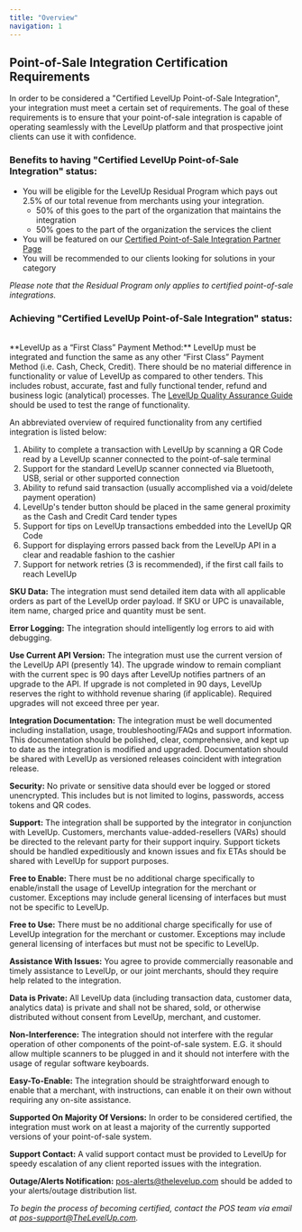 ```yaml
---
title: "Overview"
navigation: 1
---
```

## Point-of-Sale Integration Certification Requirements

In order to be considered a "Certified LevelUp Point-of-Sale Integration", your integration must meet a certain set of requirements. The goal of these requirements is to ensure that your point-of-sale integration is capable of operating seamlessly with the LevelUp platform and that prospective joint clients can use it with confidence.

### Benefits to having "Certified LevelUp Point-of-Sale Integration" status:

- You will be eligible for the LevelUp Residual Program which pays out 2.5% of our total revenue from merchants using your integration.
    - 50% of this goes to the part of the organization that maintains the integration
    - 50% goes to the part of the organization the services the client
- You will be featured on our <a href="https://www.thelevelup.com/pos-partners" target="_blank">Certified Point-of-Sale Integration Partner Page</a>
- You will be recommended to our clients looking for solutions in your category

*Please note that the Residual Program only applies to certified point-of-sale integrations.*

### Achieving "Certified LevelUp Point-of-Sale Integration" status:
<br>
**LevelUp as a “First Class” Payment Method:** LevelUp must be integrated and function the same as any other “First Class” Payment Method (i.e. Cash, Check, Credit).  There should be no material difference in functionality or value of LevelUp as compared to other tenders.  This includes robust, accurate, fast and fully functional tender, refund and business logic (analytical) processes. The <a href="https://docs.google.com/forms/d/1PYoT1yLOIONf_rY8eolvoJL-8uI400e_F7haA-s5gVg/viewform" target="_blank">LevelUp Quality Assurance Guide</a> should be used to test the range of functionality.

An abbreviated overview of required functionality from any certified integration is listed below:

<ol>
<li>Ability to complete a transaction with LevelUp by scanning a QR Code read by a LevelUp scanner connected to the point-of-sale terminal</li>
<li>Support for the standard LevelUp scanner connected via Bluetooth, USB, serial or other supported connection</li>
<li>Ability to refund said transaction (usually accomplished via a void/delete payment operation)</li>
<li>LevelUp's tender button should be placed in the same general proximity as the Cash and Credit Card tender types</li>
<li>Support for tips on LevelUp transactions embedded into the LevelUp QR Code</li>
<li>Support for displaying errors passed back from the LevelUp API in a clear and readable fashion to the cashier</li>
<li>Support for network retries (3 is recommended), if the first call fails to reach LevelUp</li>
</ol>

**SKU Data:** The integration must send detailed item data with all applicable orders as part of the LevelUp order payload. If SKU or UPC is unavailable, item name, charged price and quantity must be sent.

**Error Logging:** The integration should intelligently log errors to aid with debugging.

**Use Current API Version:** The integration must use the current version of the LevelUp API (presently 14). The upgrade window to remain compliant with the current spec is 90 days after LevelUp notifies partners of an upgrade to the API. If upgrade is not completed in 90 days, LevelUp reserves the right to withhold revenue sharing (if applicable). Required upgrades will not exceed three per year.

**Integration Documentation:** The integration must be well documented including installation, usage, troubleshooting/FAQs and support information. This documentation should be polished, clear, comprehensive, and kept up to date as the integration is modified and upgraded. Documentation should be shared with LevelUp as versioned releases coincident with integration release.

**Security:** No private or sensitive data should ever be logged or stored unencrypted. This includes but is not limited to logins, passwords, access tokens and QR codes.

**Support:** The integration shall be supported by the integrator in conjunction with LevelUp.  Customers, merchants value-added-resellers (VARs) should be directed to the relevant party for their support inquiry.  Support tickets should be handled expeditiously and known issues and fix ETAs should be shared with LevelUp for support purposes.

**Free to Enable:** There must be no additional charge specifically to enable/install the usage of LevelUp integration for the merchant or customer. Exceptions may include general licensing of interfaces but must not be specific to LevelUp.

**Free to Use:** There must be no additional charge specifically for use of LevelUp integration for the merchant or customer. Exceptions may include general licensing of interfaces but must not be specific to LevelUp.

**Assistance With Issues:** You agree to provide commercially reasonable and timely assistance to LevelUp, or our joint merchants, should they require help related to the integration.

**Data is Private:** All LevelUp data (including transaction data, customer data, analytics data) is private and shall not be shared, sold, or otherwise distributed without consent from LevelUp, merchant, and customer.

**Non-Interference:** The integration should not interfere with the regular operation of other components of the point-of-sale system. E.G. it should allow multiple scanners to be plugged in and it should not interfere with the usage of regular software keyboards.

**Easy-To-Enable:** The integration should be straightforward enough to enable that a merchant, with instructions, can enable it on their own without requiring any on-site assistance.

**Supported On Majority Of Versions:** In order to be considered certified, the integration must work on at least a majority of the currently supported versions of your point-of-sale system.

**Support Contact:** A valid support contact must be provided to LevelUp for speedy escalation of any client reported issues with the integration. 

**Outage/Alerts Notification:** pos-alerts@thelevelup.com should be added to your alerts/outage distribution list.

*To begin the process of becoming certified, contact the POS team via email at [pos-support@TheLevelUp.com](mailto:pos-support@thelevelup.com).*
